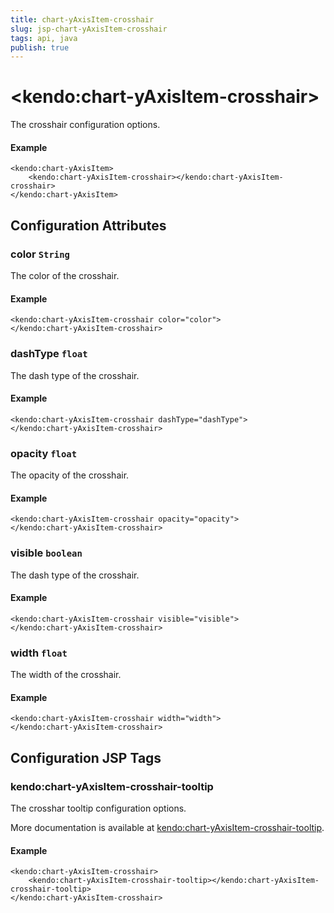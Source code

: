 ```yaml
---
title: chart-yAxisItem-crosshair
slug: jsp-chart-yAxisItem-crosshair
tags: api, java
publish: true
---
```


# \<kendo:chart-yAxisItem-crosshair\>

The crosshair configuration options.

#### Example
    <kendo:chart-yAxisItem>
        <kendo:chart-yAxisItem-crosshair></kendo:chart-yAxisItem-crosshair>
    </kendo:chart-yAxisItem>

## Configuration Attributes

### color `String`

The color of the crosshair.

#### Example
    <kendo:chart-yAxisItem-crosshair color="color">
    </kendo:chart-yAxisItem-crosshair>

### dashType `float`

The dash type of the crosshair.

#### Example
    <kendo:chart-yAxisItem-crosshair dashType="dashType">
    </kendo:chart-yAxisItem-crosshair>

### opacity `float`

The opacity of the crosshair.

#### Example
    <kendo:chart-yAxisItem-crosshair opacity="opacity">
    </kendo:chart-yAxisItem-crosshair>

### visible `boolean`

The dash type of the crosshair.

#### Example
    <kendo:chart-yAxisItem-crosshair visible="visible">
    </kendo:chart-yAxisItem-crosshair>

### width `float`

The width of the crosshair.

#### Example
    <kendo:chart-yAxisItem-crosshair width="width">
    </kendo:chart-yAxisItem-crosshair>


##  Configuration JSP Tags

### kendo:chart-yAxisItem-crosshair-tooltip

The crosshar tooltip configuration options.

More documentation is available at [kendo:chart-yAxisItem-crosshair-tooltip](chart/yaxisitem-crosshair-tooltip).

#### Example

    <kendo:chart-yAxisItem-crosshair>
        <kendo:chart-yAxisItem-crosshair-tooltip></kendo:chart-yAxisItem-crosshair-tooltip>
    </kendo:chart-yAxisItem-crosshair>


